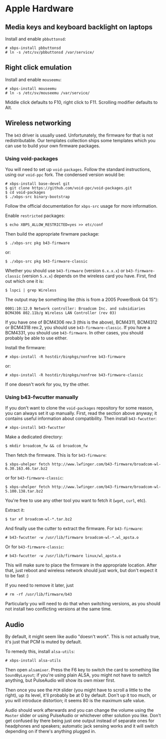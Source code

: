 # Apple Hardware

## Media keys and keyboard backlight on laptops

Install and enable `pbbuttonsd`:

```
# xbps-install pbbuttonsd
# ln -s /etc/sv/pbbuttonsd /var/service/
```

## Right click emulation

Install and enable `mouseemu`:

```
# xbps-install mouseemu
# ln -s /etc/sv/mouseemu /var/service/
```

Middle click defaults to F10, right click to F11. Scrolling modifier
defaults to Alt.

## Wireless networking

The `b43` driver is usually used. Unfortunately, the firmware for that is
not redistributable. Our templates collection ships some templates which you
can use to build your own firmware packages.

### Using void-packages

You will need to set up `void-packages`. Follow the standard instructions,
using our `void-ppc` fork. The condensed version would be:

```
# xbps-install base-devel git
$ git clone https://github.com/void-ppc/void-packages.git
$ cd void-packages
$ ./xbps-src binary-bootstrap
```

Follow the official documentation for `xbps-src` usage for more information.

Enable `restricted` packages:

```
$ echo XBPS_ALLOW_RESTRICTED=yes >> etc/conf
```

Then build the appropriate firwmare package:

```
$ ./xbps-src pkg b43-firmware
```

or:

```
$ ./xbps-src pkg b43-firmware-classic
```

Whether you should use `b43-firmware` (version `6.x.x.x`) or `b43-firmware-classic`
(version `5.x.x`) depends on the wireless card you have. First, find out which
one it is:

```
$ lspci | grep Wireless
```

The output may be something like (this is from a 2005 PowerBook G4 15"):

```
0001:10:12.0 Network controller: Broadcom Inc. and subsidiaries BCM4306 802.11b/g Wireless LAN Controller (rev 03)
```

If you have one of BCM4306 rev.3 (this is the above), BCM4311, BCM4312 or
BCM4318 rev.2, you should use `b43-firmware-classic`. If you have a BCM4331,
you should use `b43-firmware`. In other cases, you should probably be able to
use either.

Install the firmware:

```
# xbps-install -R hostdir/binpkgs/nonfree b43-firmware
```

or:

```
# xbps-install -R hostdir/binpkgs/nonfree b43-firmware-classic
```

If one doesn't work for you, try the other.

### Using b43-fwcutter manually

If you don't want to clone the `void-packages` repository for some reason,
you can always set it up manually. First, read the section above anyway; it
contains useful information about compatibility. Then install `b43-fwcutter`:

```
# xbps-install b43-fwcutter
```

Make a dedicated directory:

```
$ mkdir broadcom_fw && cd broadcom_fw
```

Then fetch the firmware. This is for `b43-firmware`:

```
$ xbps-uhelper fetch http://www.lwfinger.com/b43-firmware/broadcom-wl-6.30.163.46.tar.bz2
```

or for `b43-firmware-classic`:

```
$ xbps-uhelper fetch http://www.lwfinger.com/b43-firmware/broadcom-wl-5.100.138.tar.bz2
```

You're free to use any other tool you want to fetch it (`wget`, `curl`, etc).

Extract it:

```
$ tar xf broadcom-wl-*.tar.bz2
```

And finally use the cutter to extract the firmware. For `b43-firmware`:

```
# b43-fwcutter -w /usr/lib/firmware broadcom-wl-*.wl_apsta.o
```

Or for `b43-firmware-classic`:

```
# b43-fwcutter -w /usr/lib/firmware linux/wl_apsta.o
```

This will make sure to place the firmware in the appropriate location. After
that, just reboot and wireless network should just work, but don't expect it
to be fast :)

If you need to remove it later, just

```
# rm -rf /usr/lib/firmware/b43
```

Particularly you will need to do that when switching versions, as you should
not install two conflicting versions at the same time.

## Audio

By default, it might seem like audio "doesn't work". This is not actually true,
it's just that PCM is muted by default.

To remedy this, install `alsa-utils`:

```
# xbps-install alsa-utils
```

Then open `alsamixer`. Press the F6 key to switch the card to something like
`SoundByLayout`; if you're using plain ALSA, you might not have to switch
anything, but PulseAudio will show its own mixer first.

Then once you see the `PCM` slider (you might have to scroll a little to the
right), up its level, it'll probably be at 0 by default. Don't up it too much,
or you will introduce distortion; it seems 80 is the maximum safe value.

Audio should work afterwards and you can change the volume using the `Master`
slider or using PulseAudio or whichever other solution you like. Don't get
confused by there being just one output instead of separate ones for
headphones and speakers; automatic jack sensing works and it will switch
depending on if there's anything plugged in.
